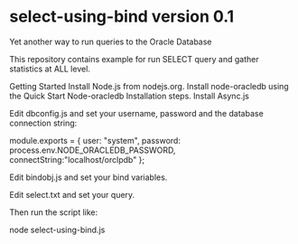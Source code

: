 # select-using-bind version 0.1
Yet another way to run queries to the Oracle Database

This repository contains example for run SELECT query and gather statistics at ALL level.

Getting Started
Install Node.js from nodejs.org.
Install node-oracledb using the Quick Start Node-oracledb Installation steps.
Install Async.js

Edit dbconfig.js and set your username, password and the database connection string:

module.exports = {
    user: "system",
    password: process.env.NODE_ORACLEDB_PASSWORD,
    connectString:"localhost/orclpdb"
};

Edit bindobj.js and set your bind variables. 

Edit select.txt and set your query.

Then run the script like:

node select-using-bind.js

